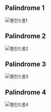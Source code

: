 ## Palindrome 1
![펠린드롬1](https://github.com/passgiant/ssafy_study/assets/84299665/078a5efa-404e-4dba-84e1-9c0f6ef49a76)
## Palindrome 2
![펠린드롬2](https://github.com/passgiant/ssafy_study/assets/84299665/bf610f17-b1a8-4e2b-8843-ed91b8c69e39)
## Palindrome 3
![펠린드롬3](https://github.com/passgiant/ssafy_study/assets/84299665/a40f5fd7-b581-47d9-9566-fea791e1e131)
## Palindrome 4
![펠린드롬4](https://github.com/passgiant/ssafy_study/assets/84299665/b26642f5-1ac6-456c-826a-3dee16a2b2d2)

